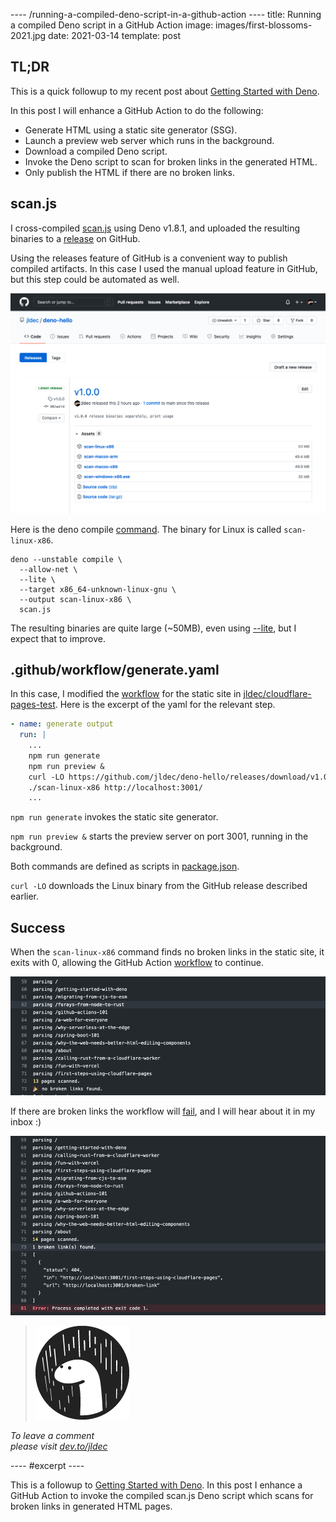 ---- /running-a-compiled-deno-script-in-a-github-action ----
title: Running a compiled Deno script in a GitHub Action
image: images/first-blossoms-2021.jpg
date: 2021-03-14
template: post

## TL;DR

This is a quick followup to my recent post about [Getting Started with Deno](/getting-started-with-deno).

In this post I will enhance a GitHub Action to do the following:

- Generate HTML using a static site generator (SSG).
- Launch a preview web server which runs in the background.
- Download a compiled Deno script.
- Invoke the Deno script to scan for broken links in the generated HTML.
- Only publish the HTML if there are no broken links.

## scan.js

I cross-compiled [scan.js](https://github.com/jldec/deno-hello/blob/main/scan.js) using Deno v1.8.1, and uploaded the resulting binaries to a [release](https://github.com/jldec/deno-hello/releases) on GitHub.

Using the releases feature of GitHub is a convenient way to publish compiled artifacts. In this case I used the manual upload feature in GitHub, but this step could be automated as well.

![Releases with compiled artifacts in Repo deno-hello](/images/deno-scan-releases.png)

Here is the deno compile [command](https://github.com/jldec/deno-hello/blob/main/compile.sh#L1). The binary for Linux is called `scan-linux-x86`.

```
deno --unstable compile \
  --allow-net \
  --lite \
  --target x86_64-unknown-linux-gnu \
  --output scan-linux-x86 \
  scan.js
```

The resulting binaries are quite large (~50MB), even using [--lite](https://deno.land/manual@v1.7.4/tools/compiler#generating-smaller-binaries), but I expect that to improve.

## .github/workflow/generate.yaml

In this case, I modified the [workflow](https://github.com/jldec/cloudflare-pages-test/blob/main/.github/workflows/generate.yaml) for the static site in [jldec/cloudflare-pages-test](https://github.com/jldec/cloudflare-pages-test). Here is the excerpt of the yaml for the relevant step.

```yaml
- name: generate output
  run: |
    ...
    npm run generate
    npm run preview &
    curl -LO https://github.com/jldec/deno-hello/releases/download/v1.0.0/scan-linux-x86 && chmod +x scan-linux-x86
    ./scan-linux-x86 http://localhost:3001/
    ...
```

`npm run generate` invokes the static site generator.  

`npm run preview &` starts the preview server on port 3001, running in the background.

Both commands are defined as scripts in [package.json](https://github.com/jldec/cloudflare-pages-test/blob/main/package.json).

`curl -LO` downloads the Linux binary from the GitHub release described earlier.

## Success

When the `scan-linux-x86` command finds no broken links in the static site, it exits with 0, allowing the GitHub Action [workflow](https://github.com/jldec/cloudflare-pages-test/runs/2107446999?check_suite_focus=true#step:4:59) to continue.

![scan success in GitHub Action log output](/images/scan-success.png)

If there are broken links the workflow will [fail](https://github.com/jldec/cloudflare-pages-test/runs/2107446999?check_suite_focus=true#step:4:59), and I will hear about it in my inbox :)

![scan failure in GitHub Action log output](/images/scan-failure.png)

> [![Deno logo](/images/deno-logo.png ".no-border")](https://deno.land/)

_To leave a comment  
please visit [dev.to/jldec](https://dev.to/jldec/getting-started-with-deno-2ie7)_

---- #excerpt ----

This is a followup to [Getting Started with Deno](/getting-started-with-deno).
In this post I enhance a GitHub Action to invoke the compiled scan.js Deno script which scans for broken links in generated HTML pages.


